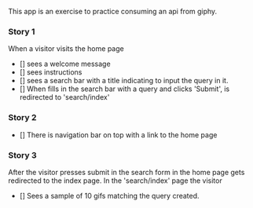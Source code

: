 This app is an exercise to practice consuming an api from giphy.

### Story 1

When a visitor visits the home page

- [] sees a welcome message
- [] sees instructions
- [] sees a search bar with a title indicating to input the query in it.
- [] When fills in the search bar with a query and clicks 'Submit', is redirected to 'search/index'

### Story 2

- [] There is navigation bar on top with a link to the home page

### Story 3

After the visitor presses submit in the search form in the home page gets redirected to the index page.
In the 'search/index' page the visitor

- [] Sees a sample of 10 gifs matching the query created.